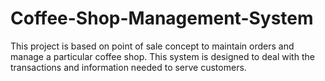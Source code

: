 # Coffee-Shop-Management-System
This project is based on point of sale concept to maintain orders and manage a particular coffee shop. This system is designed to deal with the transactions and information needed to serve customers.
